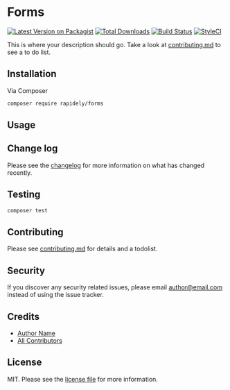 # Forms

[![Latest Version on Packagist][ico-version]][link-packagist]
[![Total Downloads][ico-downloads]][link-downloads]
[![Build Status][ico-travis]][link-travis]
[![StyleCI][ico-styleci]][link-styleci]

This is where your description should go. Take a look at [contributing.md](contributing.md) to see a to do list.

## Installation

Via Composer

```bash
composer require rapidely/forms
```

## Usage

## Change log

Please see the [changelog](changelog.md) for more information on what has changed recently.

## Testing

```bash
composer test
```

## Contributing

Please see [contributing.md](contributing.md) for details and a todolist.

## Security

If you discover any security related issues, please email author@email.com instead of using the issue tracker.

## Credits

- [Author Name][link-author]
- [All Contributors][link-contributors]

## License

MIT. Please see the [license file](license.md) for more information.

[ico-version]: https://img.shields.io/packagist/v/rapidely/forms.svg?style=flat-square
[ico-downloads]: https://img.shields.io/packagist/dt/rapidely/forms.svg?style=flat-square
[ico-travis]: https://img.shields.io/travis/rapidely/forms/master.svg?style=flat-square
[ico-styleci]: https://styleci.io/repos/12345678/shield

[link-packagist]: https://packagist.org/packages/rapidely/forms
[link-downloads]: https://packagist.org/packages/rapidely/forms
[link-travis]: https://travis-ci.org/rapidely/forms
[link-styleci]: https://styleci.io/repos/12345678
[link-author]: https://github.com/rapidely
[link-contributors]: ../../contributors
